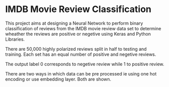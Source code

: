 # IMDB Movie Review Classification
This project aims at designing a Neural Network to perform binary classification of reviews from the IMDB movie review data set to determine wheather the reviews are positive or negetive using Keras and Python Libraries.

There are 50,000 highly polarized reviews split in half to testing and training.
Each set has an equal number of positive and negetive reviews.

The output label 0 corresponds to negetive review while 1 to positive review.

There are two ways in which data can be pre processed ie using one hot encoding or use embedding layer.
Both are shown.
